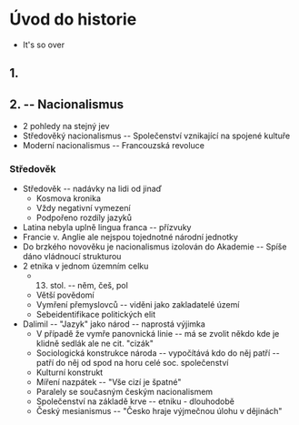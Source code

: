 # Úvod do historie
- It's so over
## 1.

## 2. -- Nacionalismus
- 2 pohledy na stejný jev
- Středověký nacionalismus -- Společenství vznikající na spojené kultuře
- Moderní nacionalismus -- Francouzská revoluce
### Středověk
- Středověk -- nadávky na lidi od jinaď
	- Kosmova kronika
	- Vždy negativní vymezení
	- Podpořeno rozdíly jazyků
- Latina nebyla uplně lingua franca -- přízvuky
- Francie v. Anglie ale nejspou tojednotné národní jednotky
- Do brzkého novověku je nacionalismus izolován do Akademie -- Spíše dáno vládnoucí strukturou
- 2 etnika v jednom územním celku
	- 13. stol. -- něm, češ, pol
	- Větší povědomí
	- Vymření přemyslovců -- viděni jako zakladatelé území
	- Sebeidentifikace politických elit
- Dalimil -- "Jazyk" jako národ -- naprostá výjimka
	- V případě že vymře panovnická linie -- má se zvolit někdo kde je klidně sedlák ale ne cit. "cizák"
	- Sociologická konstrukce národa -- vypočítává kdo do něj patří -- patří do něj od spod na horu celé soc. společenství
	- Kulturní konstrukt
	- Míření nazpátek -- "Vše cizí je špatné"
	- Paralely se současným českým nacionalismem
	- Společenství na základě krve -- etniku - dlouhodobě
	- Český mesianismus -- "Česko hraje výjmečnou úlohu v dějinách"
